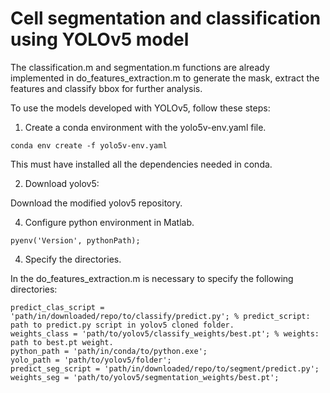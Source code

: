 # Cell segmentation and classification using YOLOv5 model

The classification.m and segmentation.m functions are already implemented in do_features_extraction.m to generate the mask, extract the features and classify bbox for further analysis. 

To use the models developed with YOLOv5, follow these steps:

1. Create a conda environment with the yolo5v-env.yaml file.
```
conda env create -f yolo5v-env.yaml
```
This must have installed all the dependencies needed in conda.

2. Download yolov5:
   
Download the modified yolov5 repository.

4. Configure python environment in Matlab.
```
pyenv('Version', pythonPath);
```
4. Specify the directories.

In the do_features_extraction.m is necessary to specify the following directories:
```
predict_clas_script = 'path/in/downloaded/repo/to/classify/predict.py'; % predict_script: path to predict.py script in yolov5 cloned folder.
weights_class = 'path/to/yolov5/classify_weights/best.pt'; % weights: path to best.pt weight.
python_path = 'path/in/conda/to/python.exe';
yolo_path = 'path/to/yolov5/folder';
predict_seg_script = 'path/in/downloaded/repo/to/segment/predict.py';
weights_seg = 'path/to/yolov5/segmentation_weights/best.pt';
```
